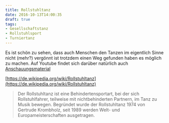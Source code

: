 ```yaml
---
title: Rollstuhltanz
date: 2016-10-13T14:00:35
draft: true
tags:
- Gesellschaftstanz
- Rollstuhlsport
- Turniertanz
---
```


Es ist schön zu sehen, dass auch Menschen den Tanzen im eigentlich Sinne
nicht (mehr?) vergönnt ist trotzdem einen Weg gefunden haben es möglich zu
machen. Auf Youtube findet sich darüber natürlich auch [Anschauungsmaterial](https://www.youtube.com/watch?v=pcY2bR7MPVo)

[https://de.wikipedia.org/wiki/Rollstuhltanz](https://de.wikipedia.org/wiki/Rollstuhltanz)

> Der Rollstuhltanz ist eine Behindertensportart, bei der sich
> Rollstuhlfahrer, teilweise mit nichtbehinderten Partnern, im Tanz zu
> Musik bewegen. Begründet wurde der Rollstuhltanz 1974 von Gertrude
> Krombholz, seit 1989 werden Welt- und Europameisterschaften ausgetragen.

